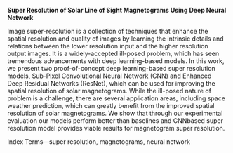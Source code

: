 **Super Resolution of Solar Line of Sight Magnetograms Using Deep Neural Network**

Image super-resolution is a collection of techniques that enhance the spatial resolution and quality of images by learning the intrinsic details and relations between the lower resolution input and the higher resolution output images. It is a widely-accepted ill-posed problem, which has seen tremendous advancements with deep learning-based models. In this work, we present two proof-of-concept deep learning-based super resolution models, Sub-Pixel Convolutional Neural Network (CNN) and Enhanced Deep Residual Networks (ResNet), which can be used for improving the spatial resolution of solar magnetograms. While the ill-posed nature of problem is a challenge, there are several application areas, including space weather prediction, which can greatly benefit from the improved spatial resolution of solar magnetograms. We show that through our experimental evaluation our models perform better than baselines and CNNbased super resolution model provides viable results for magnetogram super resolution.

Index Terms—super resolution, magnetograms, neural network
